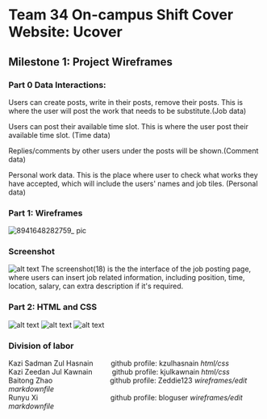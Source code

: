 # Team 34 On-campus Shift Cover Website: Ucover
## Milestone 1: Project Wireframes

### Part 0 Data Interactions:  
Users can create posts, write in their posts, remove their posts. This is where the user will post the work that needs to be substitute.(Job data)

Users can post their available time slot. This is where the user post their available time slot. (Time data)

Replies/comments by other users under the posts will be shown.(Comment data)

Personal work data. This is the place where user to check what works they have accepted, which will include the users' names and job tiles. (Personal data) 
### Part 1: Wireframes
![8941648282759_ pic](https://user-images.githubusercontent.com/73065102/160249515-b06342b3-8929-4d74-905d-d1ba57b0afdd.jpg)

### Screenshot
![alt text](https://github.com/kzulhasnain/cs326-final-group34/blob/main/Screenshot%20(18).png)
The screenshot(18) is the the interface of the job posting page, where users can insert job related information, including position, time, location, salary, can extra description if it's required. 


### Part 2: HTML and CSS

![alt text](https://github.com/kzulhasnain/cs326-final-group34/blob/main/Screenshot%20(22).png)
![alt text](https://github.com/kzulhasnain/cs326-final-group34/blob/main/Screenshot%20(23).png)
![alt text](https://github.com/kzulhasnain/cs326-final-group34/blob/main/Screenshot%20(24).png)

### Division of labor

Kazi Sadman Zul Hasnain&ensp;&ensp;&ensp;&ensp;&ensp;github profile: kzulhasnain  *html/css*  
Kazi Zeedan Jul Kawnain&ensp;&ensp;&ensp;&ensp;&ensp;&nbsp;github profile: kjulkawnain  *html/css*  
Baitong Zhao  &emsp;&emsp;&emsp;&emsp;&emsp;&emsp;&ensp;&ensp;&nbsp;&nbsp;	 github profile: Zeddie123 *wireframes/edit markdownfile*  
Runyu Xi&ensp;&ensp;&ensp;&ensp;&ensp;&ensp;&ensp;&ensp;&ensp;&ensp;&ensp;&ensp;&ensp;&ensp;&ensp;&ensp;&ensp;&ensp;&ensp;&ensp;&nbsp;github profile: bloguser *wireframes/edit markdownfile*

